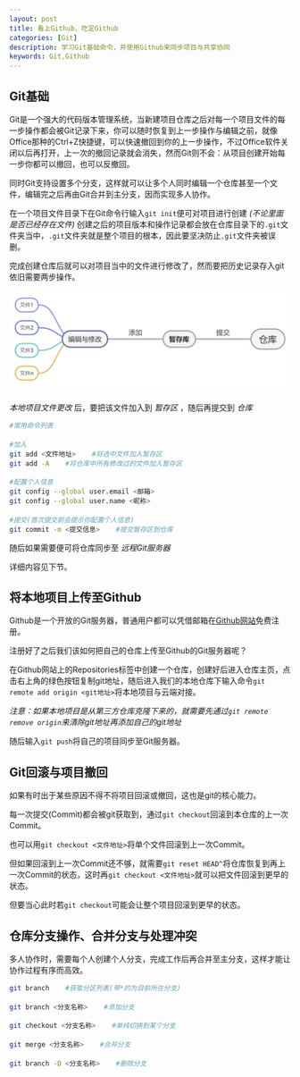 ```yaml
---
layout: post
title: 看上Github，吃定Github
categories: [Git]
description: 学习Git基础命令，并使用Github来同步项目与共享协同
keywords: Git,Github
---
```


## Git基础

Git是一个强大的代码版本管理系统，当新建项目仓库之后对每一个项目文件的每一步操作都会被Git记录下来，你可以随时恢复到上一步操作与编辑之前，就像Office那种的Ctrl+Z快捷键，可以快速撤回到你的上一步操作，不过Office软件关闭以后再打开，上一次的撤回记录就会消失，然而Git则不会：从项目创建开始每一步你都可以撤回，也可以反撤回。

同时Git支持设置多个分支，这样就可以让多个人同时编辑一个仓库甚至一个文件，编辑完之后再由Git合并到主分支，因而实现多人协作。

在一个项目文件目录下在Git命令行输入`git init`便可对项目进行创建
*(不论里面是否已经存在文件)*
创建之后的项目版本和操作记录都会放在仓库目录下的`.git`文件夹当中，`.git`文件夹就是整个项目的根本，因此要坚决防止`.git`文件夹被误删。

完成创建仓库后就可以对项目当中的文件进行修改了，然而要把历史记录存入git依旧需要两步操作。

![](/img/Git/swdt1.png)

*本地项目文件更改*
后，要把该文件加入到
*暂存区*
，随后再提交到
*仓库*

```sh
#常用命令列表

#加入
git add <文件地址>    #将选中文件加入暂存区
git add -A    #将仓库中所有修改过的文件加入暂存区

#配置个人信息
git config --global user.email <邮箱>
git config --global user.name <昵称>

#提交(首次提交前会提示你配置个人信息)
git commit -m <提交信息>    #提交暂存区到仓库
```

随后如果需要便可将仓库同步至
*远程Git服务器*

详细内容见下节。

## 将本地项目上传至Github

Github是一个开放的Git服务器，普通用户都可以凭借邮箱在[Github网站](https://github.com/)免费注册。

注册好了之后我们该如何把自己的仓库上传至Github的Git服务器呢？

在Github网站上的Repositories标签中创建一个仓库，创建好后进入仓库主页，点击右上角的绿色按钮复制git地址，随后进入我们的本地仓库下输入命令`git remote add origin <git地址>`将本地项目与云端对接。

*注意：如果本地项目是从第三方仓库克隆下来的，就需要先通过`git remote remove origin`来清除git地址再添加自己的git地址*

随后输入`git push`将自己的项目同步至Git服务器。

## Git回滚与项目撤回

如果有时出于某些原因不得不将项目回滚或撤回，这也是git的核心能力。

每一次提交(Commit)都会被git获取到，通过`git checkout`回滚到本仓库的上一次Commit。

也可以用`git checkout <文件地址>`将单个文件回滚到上一次Commit。

但如果回滚到上一次Commit还不够，就需要`git reset HEAD^`将仓库恢复到再上一次Commit的状态，这时再`git checkout <文件地址>`就可以把文件回滚到更早的状态。

但要当心此时若`git checkout`可能会让整个项目回滚到更早的状态。

## 仓库分支操作、合并分支与处理冲突

多人协作时，需要每个人创建个人分支，完成工作后再合并至主分支，这样才能让协作过程有序而高效。

```sh
git branch    #获取分区列表(带*的为目前所在分支)

git branch <分支名称>    #添加分支

git checkout <分支名称>    #单纯切换到某个分支

git merge <分支名称>    #合并分支

git branch -D <分支名称>    #删除分支
```